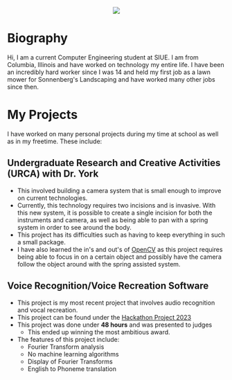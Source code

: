 <p align="center">
  <!-- Typing SVG by DenverCoder1 - https://github.com/DenverCoder1/readme-typing-svg -->
  <a href="https://github.com/DenverCoder1/readme-typing-svg">
    <img src="https://readme-typing-svg.demolab.com/?lines=Computer+Engineer;Experienced+in+Hardware+and+Software;Current+Student+At+SIUE;Always+Open+for+a+Challenge&font=Fira%20Code&center=true&width=440&height=45&color=f75c7e&vCenter=true&pause=1000&size=22" /></a>
</p>


# Biography

Hi, I am a current Computer Engineering student at SIUE. I am from Columbia, Illinois and have worked on technology my entire life. I have been an incredibly hard worker since I was 14 and held my first job as a lawn mower for Sonnenberg's Landscaping and have worked many other jobs since then.

# My Projects

I have worked on many personal projects during my time at school as well as in my freetime. These include:

## Undergraduate Research and Creative Activities (URCA) with Dr. York

- This involved building a camera system that is small enough to improve on current technologies.
- Currently, this technology requires two incisions and is invasive. With this new system, it is possible to create a single incision for both the instruments and camera, as well as being able to pan with a spring system in order to see around the body.
- This project has its difficulties such as having to keep everything in such a small package.
- I have also learned the in's and out's of [OpenCV](https://opencv.org/) as this project requires being able to focus in on a certain object and possibly have the camera follow the object around with the spring assisted system.

## Voice Recognition/Voice Recreation Software

- This project is my most recent project that involves audio recognition and vocal recreation.
- This project can be found under the [Hackathon Project 2023](https://github.com/probstcj/Hackathon-Project-2023)
- This project was done under **48 hours** and was presented to judges
  - This ended up winning the most ambitious award.
- The features of this project include:
  - Fourier Transform analysis
  - No machine learning algorithms
  - Display of Fourier Transforms
  - English to Phoneme translation
<!--
**probstcj/probstcj** is a ✨ _special_ ✨ repository because its `README.md` (this file) appears on your GitHub profile.

Here are some ideas to get you started:

- 🔭 I’m currently working on ...
- 🌱 I’m currently learning ...
- 👯 I’m looking to collaborate on ...
- 🤔 I’m looking for help with ...
- 💬 Ask me about ...
- 📫 How to reach me: ...
- 😄 Pronouns: ...
- ⚡ Fun fact: ...
-->
